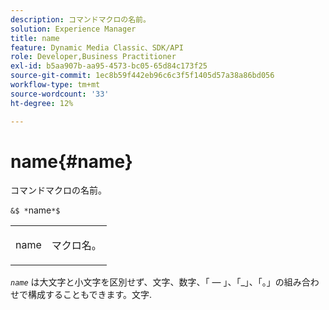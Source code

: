 ```yaml
---
description: コマンドマクロの名前。
solution: Experience Manager
title: name
feature: Dynamic Media Classic、SDK/API
role: Developer,Business Practitioner
exl-id: b5aa907b-aa95-4573-bc05-65d84c173f25
source-git-commit: 1ec8b59f442eb96c6c3f5f1405d57a38a86bd056
workflow-type: tm+mt
source-wordcount: '33'
ht-degree: 12%

---
```


# name{#name}

コマンドマクロの名前。

`&$ *`name`*$`

<table id="simpletable_A07C4682275F461BA1F3B7752CE3FAE1"> 
 <tr class="strow"> 
  <td class="stentry"> <p><span class="codeph"> <span class="varname"> name</span></span> </p> </td> 
  <td class="stentry"> <p>マクロ名。 </p></td> 
 </tr> 
</table>

*`name`* は大文字と小文字を区別せず、文字、数字、「 — 」、「_」、「。」の組み合わせで構成することもできます。文字.
